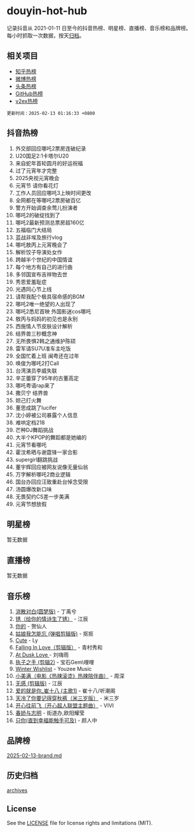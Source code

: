 # douyin-hot-hub

记录抖音从 2021-01-11 日至今的抖音热榜、明星榜、直播榜、音乐榜和品牌榜。每小时抓取一次数据，按天[归档](archives)。

## 相关项目

- [知乎热榜](https://github.com/lonnyzhang423/zhihu-hot-hub)
- [微博热榜](https://github.com/lonnyzhang423/weibo-hot-hub)
- [头条热榜](https://github.com/lonnyzhang423/toutiao-hot-hub)
- [GitHub热榜](https://github.com/lonnyzhang423/github-hot-hub)
- [v2ex热榜](https://github.com/lonnyzhang423/v2ex-hot-hub)


`更新时间：2025-02-13 01:16:33 +0800`

## 抖音热榜

1. 外交部回应哪吒2票房连破纪录
1. U20国足2:1卡塔尔U20
1. 来自蛇年首轮圆月的好运祝福
1. 过了元宵年才完整
1. 2025央视元宵晚会
1. 元宵节 请你看花灯
1. 工作人员回应哪吒3上映时间更改
1. 全网都在等哪吒2票房破百亿
1. 警方开始调查余莺儿扮演者
1. 哪吒2的破绽找到了
1. 哪吒2最新预测总票房超160亿
1. 五福临门大结局
1. 蓝战非埃及旅行vlog
1. 哪吒敖丙上元宵晚会了
1. 解析饺子导演处女作
1. 跨越半个世纪的中国情谊
1. 每个地方有自己的进行曲
1. 多邻国宣布吉祥物去世
1. 秀恩爱羞耻症
1. 光遇同心节上线
1. 请帮我配个极具宿命感的BGM
1. 哪吒2唯一绝望的人出现了
1. 哪吒2悉尼首映 外国影迷cos哪吒
1. 敖丙与妈妈的初见也是永别
1. 西施情人节皮肤设计解析
1. 结界兽三秒概念神
1. 无所畏惧2韩之通维护陈硕
1. 雷军请SU7U准车主吃饭
1. 全国忙着上班 闽粤还在过年
1. 唤俊为哪吒2打Call
1. 台湾演员李威失联
1. 辛芷蕾穿了95年的古董高定
1. 哪吒粤语rap来了
1. 撒贝宁 结界兽
1. 妲己打火舞
1. 董思成跳了lucifer
1. 沈小婷被公司暴露个人信息
1. 难哄定档218
1. 芒种DJ舞蹈挑战
1. 大半个KPOP的舞蹈都是她编的
1. 元宵节看哪吒
1. 霍汶希晒与谢霆锋一家合影
1. supergirl翻跳挑战
1. 董宇辉回应被网友说像无量仙翁
1. 万字解析哪吒2商业逻辑
1. 国台办回应汪致重赴台悼念受限
1. 汤圆爆改新口味
1. 无畏契约CS差一步美满
1. 元宵节想放假

## 明星榜

暂无数据

## 直播榜

暂无数据

## 音乐榜

1. [消散对白(圆梦版)](https://sf5-hl-cdn-tos.douyinstatic.com/obj/tos-cn-ve-2774/og4jB5I5IizzoZVAAAzWgBMAsMDWoArfwBOiFs) - 丁禹兮
1. [锈（给你的情诗生了锈）](https://sf5-hl-cdn-tos.douyinstatic.com/obj/tos-cn-ve-2774/o8a1PBtVqIYbPEGK6e5A4egedVMdm3fCIz6bbE) - 江辰
1. [你的](https://sf5-hl-cdn-tos.douyinstatic.com/obj/tos-cn-ve-2774/oYuIeKf42jB7sEV6B2upMdpYAgfrQWj0FeRegh) - 贺仙人
1. [姑娘我怎能忘 (弹唱剪辑版)](https://sf5-hl-cdn-tos.douyinstatic.com/obj/tos-cn-ve-2774/okamwrBGEMz6illuEofAsMV4yzF5tVWbBiA5AI) - 抠抠
1. [Cute](https://sf5-hl-cdn-tos.douyinstatic.com/obj/tos-cn-ve-2774/o4IbIzHWKAAB4wsS5qMBRiiAlEBGTpQRNfFvuo) - Ly
1. [Falling In Love（剪辑版）](https://sf5-hl-cdn-tos.douyinstatic.com/obj/tos-cn-ve-2774/o8ajpA8zzgBPahbBIO8AcKGBLJezFCRd1wfP9f) - 青村秀和
1. [ At Dusk  Love ](https://sf5-hl-cdn-tos.douyinstatic.com/obj/tos-cn-ve-2774/o8CrpCf5CaYgI4ZrtQgMQAFEfuGqNnRSDQAPBc) - 刘嗨雨
1. [执子之手 (剪辑2)](https://sf5-hl-cdn-tos.douyinstatic.com/obj/tos-cn-ve-2774/oUoZLQjCc31XzqsBnBQUNgeKtYPBcgbFDwtfcu) - 宝石Gem\哩哩
1. [Winter Wishlist](https://sf5-hl-cdn-tos.douyinstatic.com/obj/tos-cn-ve-2774/oIIgUOeamCFCVAzxN6MFRLIBlLGpUqQxeeHrLE) - Youzee Music
1. [小美满（电影《热辣滚烫》热辣陪伴曲）](https://sf3-cdn-tos.douyinstatic.com/obj/tos-cn-ve-2774/o0GAn2lSgfZIDUgtevCGDQYnFg4CwnrBaxbTZL) - 周深
1. [无感 (剪辑版)](https://sf5-hl-cdn-tos.douyinstatic.com/obj/tos-cn-ve-2774/o0eIsUzJBDlQaQFC5OFlgbMEZC1TFYBftOBn6p) - 江辰
1. [爱的就是你_崔十八 (主歌1)](https://sf5-hl-cdn-tos.douyinstatic.com/obj/tos-cn-ve-2774/oI5BO5DhFZ6UTcNCnZaOCBLtZ7WIMQGfgnXf5E) - 崔十八/听潮阁
1. [天冷了你要记得穿秋裤（米三岁版）](https://sf5-hl-cdn-tos.douyinstatic.com/obj/tos-cn-ve-2774/oQlIwVIDWiZ6BQilAorS7MA0AgCkQDvcZAdm1) - 米三岁
1. [开心往前飞（开心超人联盟主题曲）](https://sf5-hl-cdn-tos.douyinstatic.com/obj/tos-cn-ve-2774/9d8fb7c82cf1421fb93a9fe925275e0a) - VIVI
1. [春娇与志明](https://sf5-hl-cdn-tos.douyinstatic.com/obj/tos-cn-ve-2774/e530d8fceb7044b39707d7f9ff54add1) - 街道办,欧阳耀莹
1. [只你(直到幸福能触手可及)](https://sf6-cdn-tos.douyinstatic.com/obj/tos-cn-ve-2774/o0lBkRDzFTeaVSUz3ZZSCBVtZ5DIMQGfgmEAuE) - 颜人中

## 品牌榜

[2025-02-13-brand.md](archives/2025-02-13-brand.md)

## 历史归档

[archives](archives)

## License

See the [LICENSE](LICENSE) file for license rights and limitations (MIT).

